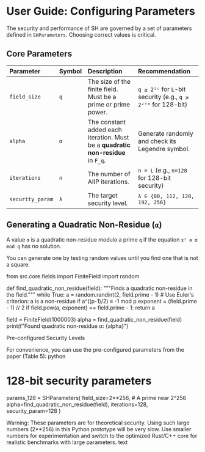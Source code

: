 
# User Guide: Configuring Parameters

The security and performance of SH are governed by a set of parameters defined in `SHParameters`. Choosing correct values is critical.

## Core Parameters

| Parameter | Symbol | Description | Recommendation |
| :--- | :--- | :--- | :--- |
| `field_size` | `q` | The size of the finite field. Must be a prime or prime power. | `q ≥ 2²ᴸ` for `L`-bit security (e.g., `q ≥ 2²⁵⁶` for 128-bit) |
| `alpha` | `α` | The constant added each iteration. Must be a **quadratic non-residue** in `F_q`. | Generate randomly and check its Legendre symbol. |
| `iterations` | `n` | The number of AIIP iterations. | `n = L` (e.g., `n=128` for 128-bit security) |
| `security_param`| `λ` | The target security level. | `λ ∈ {80, 112, 128, 192, 256}` |

## Generating a Quadratic Non-Residue (`α`)

A value `α` is a quadratic non-residue modulo a prime `q` if the equation `x² ≡ α mod q` has no solution.

You can generate one by testing random values until you find one that is not a square.

from src.core.fields import FiniteField
import random

def find_quadratic_non_residue(field):
    """Finds a quadratic non-residue in the field."""
    while True:
        a = random.randint(2, field.prime - 1)
        # Use Euler's criterion: a is a non-residue if a^((p-1)/2) ≡ -1 mod p
        exponent = (field.prime - 1) // 2
        if field.pow(a, exponent) == field.prime - 1:
            return a

field = FiniteField(1000003)
alpha = find_quadratic_non_residue(field)
print(f"Found quadratic non-residue α: {alpha}")

Pre-configured Security Levels

For convenience, you can use the pre-configured parameters from the paper (Table 5):
python

# 128-bit security parameters
params_128 = SHParameters(
    field_size=2**256, # A prime near 2^256
    alpha=find_quadratic_non_residue(field),
    iterations=128,
    security_param=128
)

Warning: These parameters are for theoretical security. Using such large numbers (2**256) in this Python prototype will be very slow. Use smaller numbers for experimentation and switch to the optimized Rust/C++ core for realistic benchmarks with large parameters.
text
